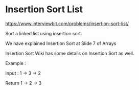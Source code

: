 # Insertion Sort List

https://www.interviewbit.com/problems/insertion-sort-list/

Sort a linked list using insertion sort.

We have explained Insertion Sort at Slide 7 of Arrays

Insertion Sort Wiki has some details on Insertion Sort as well.

Example :

Input : 1 -> 3 -> 2

Return 1 -> 2 -> 3

